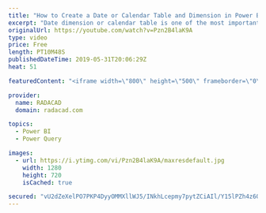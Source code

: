 ```yaml
---
title: "How to Create a Date or Calendar Table and Dimension in Power BI using Power Query"
excerpt: "Date dimension or calendar table is one of the most important dimensions in any BI system. In this video, I'm showing you how easy is to create a date dimension using Power Query. The script of this video can be found in my blog article here:  https://radacad.com/create-a-date-dimension-in-power-bi-in-4-steps-step-1-calendar-columns"
originalUrl: https://youtube.com/watch?v=Pzn2B4laK9A
type: video
price: Free
length: PT10M48S
publishedDateTime: 2019-05-31T20:06:29Z
heat: 51

featuredContent: "<iframe width=\"800\" height=\"500\" frameborder=\"0\" src=\"https://www.youtube.com/embed/Pzn2B4laK9A\" allow=\"accelerometer; autoplay; encrypted-media; gyroscope; picture-in-picture\" allowfullscreen></iframe>"

provider:
  name: RADACAD
  domain: radacad.com

topics:
  - Power BI
  - Power Query

images:
  - url: https://i.ytimg.com/vi/Pzn2B4laK9A/maxresdefault.jpg
    width: 1280
    height: 720
    isCached: true

secured: "vU2dZeXelPO7PKP4DyyOMMXllWJ5/INkhLcepmy7pytZCiAIl/Y15lPZh4z6QkM7xBmnsG8bw/jlgncJvQzX6GXW58JBZyDrKB59DnX1r+GLbrlTN8yT4Yi6rfVXmHgnj6GcKZIkfHjgsrxfFjfO9KgEn5yCZ2PeCv9F3aA7WZrBz/7H6V100peIpShhsqTFxVyAYhRI9Xm30oUo7q7BaMpRNABDqgeApWwmq6ZUwk3QxD1kTWwpO39BrMYcCybeTT4bOXW0Q31cTVVpU9fMcE6rU09J1O+H3NrgUi4XqJAbW9d7CwWCmjtIsTi6PkA/Oh7Mju6fJKBZbGi5H+9I9QdAHJUzbppRhpT9U0+v0hyZ/J7aW6FBYG/SSSzLMqJxWKnTyDqepdw+ALR5aA83q82hCkN09M7J/+xARjSbJCI=;YgMT3E4hot0xb7bXiC9iVQ=="
---
```


